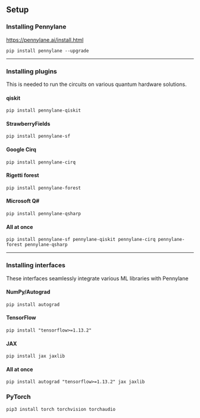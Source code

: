 ## Setup

### Installing Pennylane
https://pennylane.ai/install.html

`pip install pennylane --upgrade`

<hr> 

### Installing plugins

This is needed to run the circuits on various quantum hardware solutions.

#### qiskit
`pip install pennylane-qiskit`
#### StrawberryFields
`pip install pennylane-sf`
#### Google Cirq
`pip install pennylane-cirq`
#### Rigetti forest
`pip install pennylane-forest`
#### Microsoft Q#
`pip install pennylane-qsharp`
#### All at once
`pip install pennylane-sf pennylane-qiskit pennylane-cirq pennylane-forest pennylane-qsharp`

<hr>

### Installing interfaces

These interfaces seamlessly integrate various ML libraries with Pennylane

#### NumPy/Autograd
`pip install autograd`
#### TensorFlow
`pip install "tensorflow>=1.13.2"`
#### JAX
`pip install jax jaxlib`
#### All at once
`pip install autograd "tensorflow>=1.13.2" jax jaxlib`

### PyTorch
`pip3 install torch torchvision torchaudio`

